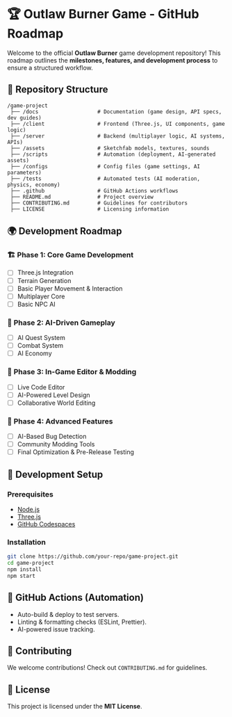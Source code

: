 
# 🏆 Outlaw Burner Game - GitHub Roadmap

Welcome to the official **Outlaw Burner** game development repository! This roadmap outlines the **milestones, features, and development process** to ensure a structured workflow.

## 📂 Repository Structure
```
/game-project
 ├── /docs                   # Documentation (game design, API specs, dev guides)
 ├── /client                 # Frontend (Three.js, UI components, game logic)
 ├── /server                 # Backend (multiplayer logic, AI systems, APIs)
 ├── /assets                 # Sketchfab models, textures, sounds
 ├── /scripts                # Automation (deployment, AI-generated assets)
 ├── /configs                # Config files (game settings, AI parameters)
 ├── /tests                  # Automated tests (AI moderation, physics, economy)
 ├── .github                 # GitHub Actions workflows
 ├── README.md               # Project overview
 ├── CONTRIBUTING.md         # Guidelines for contributors
 ├── LICENSE                 # Licensing information
```

## 🌍 Development Roadmap
### 🏗️ **Phase 1: Core Game Development**
- [ ] Three.js Integration
- [ ] Terrain Generation
- [ ] Basic Player Movement & Interaction
- [ ] Multiplayer Core
- [ ] Basic NPC AI

### 🤖 **Phase 2: AI-Driven Gameplay**
- [ ] AI Quest System
- [ ] Combat System
- [ ] AI Economy

### 🎨 **Phase 3: In-Game Editor & Modding**
- [ ] Live Code Editor
- [ ] AI-Powered Level Design
- [ ] Collaborative World Editing

### 🚀 **Phase 4: Advanced Features**
- [ ] AI-Based Bug Detection
- [ ] Community Modding Tools
- [ ] Final Optimization & Pre-Release Testing

## 🔧 Development Setup
### Prerequisites
- [Node.js](https://nodejs.org/)
- [Three.js](https://threejs.org/)
- [GitHub Codespaces](https://github.com/features/codespaces)

### Installation
```sh
git clone https://github.com/your-repo/game-project.git
cd game-project
npm install
npm start
```

## 🤖 GitHub Actions (Automation)
- Auto-build & deploy to test servers.
- Linting & formatting checks (ESLint, Prettier).
- AI-powered issue tracking.

## 📢 Contributing
We welcome contributions! Check out `CONTRIBUTING.md` for guidelines.

## 📜 License
This project is licensed under the **MIT License**.
